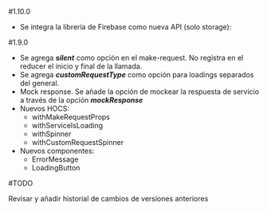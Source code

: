 #1.10.0

* Se integra la librería de Firebase como nueva API (solo storage):

#1.9.0

* Se agrega ***silent*** como opción en el make-request. No registra en el reducer el inicio y final de la llamada.  
* Se agrega ***customRequestType*** como opción para loadings separados del general.
* Mock response. Se añade la opción de mockear la respuesta de servicio a través de la opción ***mockResponse***
* Nuevos HOCS:
    * withMakeRequestProps
    * withServiceIsLoading
    * withSpinner
    * withCustomRequestSpinner
* Nuevos componentes:
    * ErrorMessage
    * LoadingButton

#TODO

Revisar y añadir historial de cambios de versiones anteriores